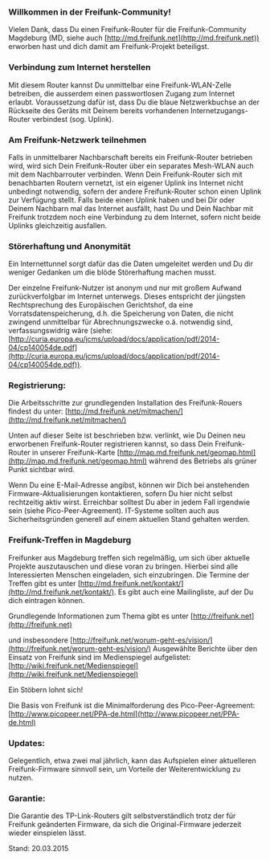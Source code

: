 ### Willkommen in der Freifunk-Community!


Vielen Dank, dass Du einen Freifunk-Router für die Freifunk-Community Magdeburg (MD, siehe auch [http://md.freifunk.net](http://md.freifunk.net)) erworben hast und dich damit am Freifunk-Projekt beteiligst.

### Verbindung zum Internet herstellen

Mit diesem Router kannst Du unmittelbar eine Freifunk-WLAN-Zelle betreiben, die ausserdem einen passwortlosen Zugang zum Internet erlaubt. Voraussetzung dafür ist, dass Du die blaue Netzwerkbuchse  an der Rückseite des Geräts mit Deinem bereits vorhandenen Internetzugangs-Router verbindest (sog. Uplink).

### Am Freifunk-Netzwerk teilnehmen

Falls in unmittelbarer Nachbarschaft bereits ein Freifunk-Router betrieben wird, wird sich Dein Freifunk-Router über ein separates Mesh-WLAN auch mit dem Nachbarrouter verbinden. Wenn Dein Freifunk-Router sich mit benachbarten Routern vernetzt, ist ein eigener Uplink ins Internet nicht unbedingt notwendig, sofern der andere Freifunk-Router schon einen Uplink zur Verfügung stellt. Falls beide einen Uplink haben und bei Dir oder Deinem Nachbarn mal das Internet ausfällt, hast Du und Dein Nachbar mit Freifunk trotzdem noch eine Verbindung zu dem Internet, sofern nicht beide Uplinks gleichzeitig ausfallen.

### Störerhaftung und Anonymität

Ein Internettunnel sorgt dafür das die Daten umgeleitet werden und Du dir weniger Gedanken um die blöde Störerhaftung machen musst. 

Der einzelne Freifunk-Nutzer ist anonym und nur mit großem Aufwand zurückverfolgbar im Internet unterwegs. Dieses entspricht der jüngsten Rechtsprechung des Europäischen Gerichtshof, da eine Vorratsdatenspeicherung, d.h. die Speicherung von Daten, die nicht zwingend unmittelbar für Abrechnungszwecke o.ä. notwendig sind, verfassungswidrig wäre (siehe: [http://curia.europa.eu/jcms/upload/docs/application/pdf/2014-04/cp140054de.pdf](http://curia.europa.eu/jcms/upload/docs/application/pdf/2014-04/cp140054de.pdf)).

### Registrierung:

Die Arbeitsschritte zur grundlegenden Installation des Freifunk-Rouers findest du unter:
[http://md.freifunk.net/mitmachen/](http://md.freifunk.net/mitmachen/)

Unten auf dieser Seite ist beschrieben bzw. verlinkt, wie Du Deinen neu erworbenen Freifunk-Router registrieren kannst, so dass Dein Freifunk-Router in unserer Freifunk-Karte
[http://map.md.freifunk.net/geomap.html](http://map.md.freifunk.net/geomap.html)
während des Betriebs als grüner Punkt sichtbar wird.

Wenn Du eine E-Mail-Adresse angibst, können wir Dich bei anstehenden Firmware-Aktualisierungen kontaktieren, sofern Du hier nicht selbst rechtzeitig aktiv wirst. Erreichbar solltest Du aber in jedem Fall irgendwie sein (siehe Pico-Peer-Agreement). IT-Systeme sollten auch aus Sicherheitsgründen generell auf einem aktuellen Stand gehalten werden.


### Freifunk-Treffen in Magdeburg
Freifunker aus Magdeburg treffen sich regelmäßig, um sich über aktuelle Projekte auszutauschen und diese voran zu bringen. Hierbei sind alle Interessierten Menschen eingeladen, sich einzubringen. Die Termine der Treffen gibt es unter [http://md.freifunk.net/kontakt/](http://md.freifunk.net/kontakt/). Es gibt auch eine Mailingliste, auf der Du dich eintragen können. 

Grundlegende Informationen zum Thema gibt es unter
[http://freifunk.net](http://freifunk.net)

und insbesondere
[http://freifunk.net/worum-geht-es/vision/](http://freifunk.net/worum-geht-es/vision/)
Ausgewählte Berichte über den Einsatz von Freifunk sind im Medienspiegel aufgelistet:
[http://wiki.freifunk.net/Medienspiegel](http://wiki.freifunk.net/Medienspiegel)

Ein Stöbern lohnt sich!

Die Basis von Freifunk ist die Minimalforderung des Pico-Peer-Agreement:
[http://www.picopeer.net/PPA-de.html](http://www.picopeer.net/PPA-de.html)

### Updates:

Gelegentlich, etwa zwei mal jährlich, kann das Aufspielen einer aktuelleren Freifunk-Firmware sinnvoll sein, um Vorteile der Weiterentwicklung zu nutzen.

### Garantie:

Die Garantie des TP-Link-Routers gilt selbstverständlich trotz der für Freifunk geänderten Firmware, da sich die Original-Firmware jederzeit wieder einspielen lässt.

Stand: 20.03.2015

